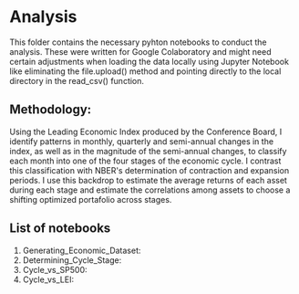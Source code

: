 # Analysis

This folder contains the necessary pyhton notebooks to conduct the analysis. These were written for Google Colaboratory and might need certain adjustments when loading the data locally using Jupyter Notebook like eliminating the file.upload() method and pointing directly to the local directory in the read_csv() function.  

## Methodology: 
Using the Leading Economic Index produced by the Conference Board, I identify patterns in monthly, quarterly and semi-annual changes in the index, as well as in the magnitude of the semi-annual changes, to classify each month into one of the four stages of the economic cycle. I contrast this classification with NBER's determination of contraction and expansion periods. I use this backdrop to estimate the average returns of each asset during each stage and estimate the correlations among assets to choose a shifting optimized portafolio across stages.   

## List of notebooks
1. Generating_Economic_Dataset:
2. Determining_Cycle_Stage: 
3. Cycle_vs_SP500:
4. Cycle_vs_LEI:
